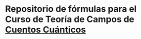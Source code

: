# Repositorio de fórmulas para el Curso de Teoría de Campos de [Cuentos Cuánticos]([https://www.youtube.com/user/jamesjamesbondbond](https://www.youtube.com/@EnriqueFBorja))
